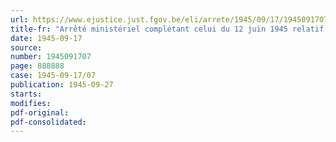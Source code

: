 ```yaml
---
url: https://www.ejustice.just.fgov.be/eli/arrete/1945/09/17/1945091707/justel
title-fr: "Arrêté ministériel complétant celui du 12 juin 1945 relatif à la mobilisation de la récolte de 1945 (abrogé par AM 06-12-1945, art. 2)"
date: 1945-09-17
source:
number: 1945091707
page: 888888
case: 1945-09-17/07
publication: 1945-09-27
starts:
modifies:
pdf-original:
pdf-consolidated:
---
```


